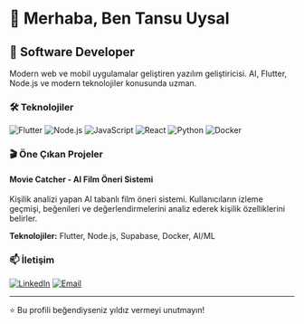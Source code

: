 # 👋 Merhaba, Ben Tansu Uysal

## 🚀 Software Developer

Modern web ve mobil uygulamalar geliştiren yazılım geliştiricisi. AI, Flutter, Node.js ve modern teknolojiler konusunda uzman.

### 🛠️ Teknolojiler
![Flutter](https://img.shields.io/badge/Flutter-02569B?style=for-the-badge&logo=flutter&logoColor=white)
![Node.js](https://img.shields.io/badge/Node.js-43853D?style=for-the-badge&logo=node.js&logoColor=white)
![JavaScript](https://img.shields.io/badge/JavaScript-F7DF1E?style=for-the-badge&logo=javascript&logoColor=black)
![React](https://img.shields.io/badge/React-20232A?style=for-the-badge&logo=react&logoColor=61DAFB)
![Python](https://img.shields.io/badge/Python-3776AB?style=for-the-badge&logo=python&logoColor=white)
![Docker](https://img.shields.io/badge/Docker-2496ED?style=for-the-badge&logo=docker&logoColor=white)

### 🎬 Öne Çıkan Projeler

#### Movie Catcher - AI Film Öneri Sistemi
Kişilik analizi yapan AI tabanlı film öneri sistemi. Kullanıcıların izleme geçmişi, beğenileri ve değerlendirmelerini analiz ederek kişilik özelliklerini belirler.

**Teknolojiler:** Flutter, Node.js, Supabase, Docker, AI/ML

### 📫 İletişim
[![LinkedIn](https://img.shields.io/badge/LinkedIn-0077B5?style=for-the-badge&logo=linkedin&logoColor=white)](https://www.linkedin.com/in/tansu-uysal/)
[![Email](https://img.shields.io/badge/Gmail-D14836?style=for-the-badge&logo=gmail&logoColor=white)](mailto:t.2uysal@gmail.com)

---

⭐ Bu profili beğendiyseniz yıldız vermeyi unutmayın! 
